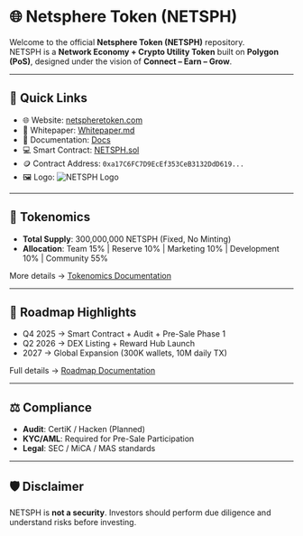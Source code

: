 # 🌐 Netsphere Token (NETSPH)

Welcome to the official **Netsphere Token (NETSPH)** repository.  
NETSPH is a **Network Economy + Crypto Utility Token** built on **Polygon (PoS)**, designed under the vision of **Connect – Earn – Grow**.

---

## 🔗 Quick Links
- 🌐 Website: [netspheretoken.com](https://netspheretoken.com)  
- 📑 Whitepaper: [Whitepaper.md](./Whitepaper.md)  
- 📘 Documentation: [Docs](./Docs)  
- 💻 Smart Contract: [NETSPH.sol](./NETSPH.sol)  
- 🪙 Contract Address: `0xa17C6FC7D9EcEf353CeB3132DdD619...`  
- 🖼 Logo: ![NETSPH Logo](https://netspheretoken.com/nc_assets/img/logos/nsp-logo.png)

---

## 📌 Tokenomics
- **Total Supply**: 300,000,000 NETSPH (Fixed, No Minting)  
- **Allocation**: Team 15% | Reserve 10% | Marketing 10% | Development 10% | Community 55%  

More details → [Tokenomics Documentation](./Docs/Tokenomics.md)

---

## 🚀 Roadmap Highlights
- Q4 2025 → Smart Contract + Audit + Pre-Sale Phase 1  
- Q2 2026 → DEX Listing + Reward Hub Launch  
- 2027 → Global Expansion (300K wallets, 10M daily TX)

Full details → [Roadmap Documentation](./Docs/Roadmap.md)

---

## ⚖️ Compliance
- **Audit**: CertiK / Hacken (Planned)  
- **KYC/AML**: Required for Pre-Sale Participation  
- **Legal**: SEC / MiCA / MAS standards  

---

## 🛡 Disclaimer
NETSPH is **not a security**. Investors should perform due diligence and understand risks before investing.
